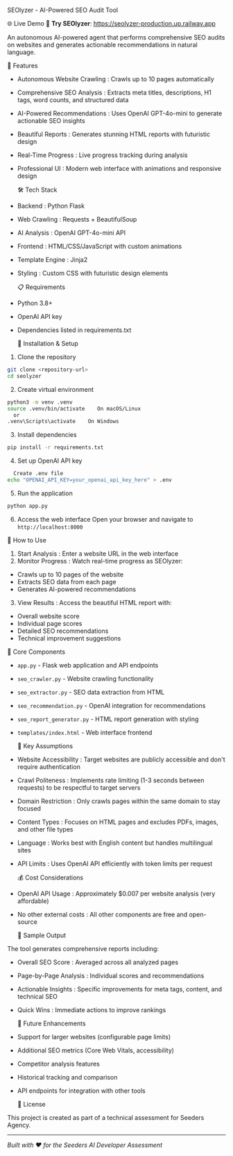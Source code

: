   SEOlyzer - AI-Powered SEO Audit Tool

  🌐 Live Demo
🚀 **Try SEOlyzer**: https://seolyzer-production.up.railway.app

An autonomous AI-powered agent that performs comprehensive SEO audits on websites and generates actionable recommendations in natural language.

   🚀 Features

-  Autonomous Website Crawling : Crawls up to 10 pages automatically
-  Comprehensive SEO Analysis : Extracts meta titles, descriptions, H1 tags, word counts, and structured data
-  AI-Powered Recommendations : Uses OpenAI GPT-4o-mini to generate actionable SEO insights
-  Beautiful Reports : Generates stunning HTML reports with futuristic design
-  Real-Time Progress : Live progress tracking during analysis
-  Professional UI : Modern web interface with animations and responsive design

   🛠 Tech Stack

-  Backend : Python Flask
-  Web Crawling : Requests + BeautifulSoup
-  AI Analysis : OpenAI GPT-4o-mini API
-  Frontend : HTML/CSS/JavaScript with custom animations
-  Template Engine : Jinja2
-  Styling : Custom CSS with futuristic design elements

   📋 Requirements

- Python 3.8+
- OpenAI API key
- Dependencies listed in requirements.txt

   🚀 Installation & Setup

1.  Clone the repository 
   ```bash
   git clone <repository-url>
   cd seolyzer
   ```

2.  Create virtual environment 
   ```bash
   python3 -m venv .venv
   source .venv/bin/activate    On macOS/Linux
     or
   .venv\Scripts\activate    On Windows
   ```

3.  Install dependencies 
   ```bash
   pip install -r requirements.txt
   ```

4.  Set up OpenAI API key 
   ```bash
     Create .env file
   echo "OPENAI_API_KEY=your_openai_api_key_here" > .env
   ```

5.  Run the application 
   ```bash
   python app.py
   ```

6.  Access the web interface 
   Open your browser and navigate to `http://localhost:8000`

   📖 How to Use

1.  Start Analysis : Enter a website URL in the web interface
2.  Monitor Progress : Watch real-time progress as SEOlyzer:
   - Crawls up to 10 pages of the website
   - Extracts SEO data from each page
   - Generates AI-powered recommendations
3.  View Results : Access the beautiful HTML report with:
   - Overall website score
   - Individual page scores
   - Detailed SEO recommendations
   - Technical improvement suggestions

   🔧 Core Components

- `app.py` - Flask web application and API endpoints
- `seo_crawler.py` - Website crawling functionality
- `seo_extractor.py` - SEO data extraction from HTML
- `seo_recommendation.py` - OpenAI integration for recommendations
- `seo_report_generator.py` - HTML report generation with styling
- `templates/index.html` - Web interface frontend

   🎯 Key Assumptions

-  Website Accessibility : Target websites are publicly accessible and don't require authentication
-  Crawl Politeness : Implements rate limiting (1-3 seconds between requests) to be respectful to target servers
-  Domain Restriction : Only crawls pages within the same domain to stay focused
-  Content Types : Focuses on HTML pages and excludes PDFs, images, and other file types
-  Language : Works best with English content but handles multilingual sites
-  API Limits : Uses OpenAI API efficiently with token limits per request

   💰 Cost Considerations

-  OpenAI API Usage : Approximately $0.007 per website analysis (very affordable)
-  No other external costs : All other components are free and open-source

   🌟 Sample Output

The tool generates comprehensive reports including:
-  Overall SEO Score : Averaged across all analyzed pages
-  Page-by-Page Analysis : Individual scores and recommendations
-  Actionable Insights : Specific improvements for meta tags, content, and technical SEO
-  Quick Wins : Immediate actions to improve rankings

   🔮 Future Enhancements

- Support for larger websites (configurable page limits)
- Additional SEO metrics (Core Web Vitals, accessibility)
- Competitor analysis features
- Historical tracking and comparison
- API endpoints for integration with other tools

   📄 License

This project is created as part of a technical assessment for Seeders Agency.

---

*Built with ❤️ for the Seeders AI Developer Assessment*
